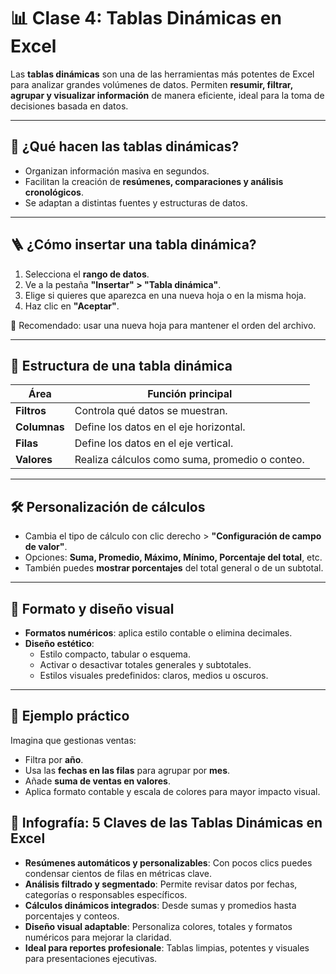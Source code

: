 # 📊 Clase 4: Tablas Dinámicas en Excel

Las **tablas dinámicas** son una de las herramientas más potentes de Excel para analizar grandes volúmenes de datos. Permiten **resumir, filtrar, agrupar y visualizar información** de manera eficiente, ideal para la toma de decisiones basada en datos.

---

## 🚀 ¿Qué hacen las tablas dinámicas?

- Organizan información masiva en segundos.
- Facilitan la creación de **resúmenes, comparaciones y análisis cronológicos**.
- Se adaptan a distintas fuentes y estructuras de datos.

---

## 🪜 ¿Cómo insertar una tabla dinámica?

1. Selecciona el **rango de datos**.
2. Ve a la pestaña **"Insertar" > "Tabla dinámica"**.
3. Elige si quieres que aparezca en una nueva hoja o en la misma hoja.
4. Haz clic en **"Aceptar"**.

🔹 Recomendado: usar una nueva hoja para mantener el orden del archivo.

---

## 🧩 Estructura de una tabla dinámica

| Área               | Función principal                                                               |
|--------------------|---------------------------------------------------------------------------------|
| **Filtros**         | Controla qué datos se muestran.                                                 |
| **Columnas**        | Define los datos en el eje horizontal.                                          |
| **Filas**           | Define los datos en el eje vertical.                                            |
| **Valores**         | Realiza cálculos como suma, promedio o conteo.                                 |

---

## 🛠️ Personalización de cálculos

- Cambia el tipo de cálculo con clic derecho > **"Configuración de campo de valor"**.
- Opciones: **Suma, Promedio, Máximo, Mínimo, Porcentaje del total**, etc.
- También puedes **mostrar porcentajes** del total general o de un subtotal.

---

## 🎨 Formato y diseño visual

- **Formatos numéricos**: aplica estilo contable o elimina decimales.
- **Diseño estético**:
  - Estilo compacto, tabular o esquema.
  - Activar o desactivar totales generales y subtotales.
  - Estilos visuales predefinidos: claros, medios u oscuros.

---

## 📅 Ejemplo práctico

Imagina que gestionas ventas:

- Filtra por **año**.
- Usa las **fechas en las filas** para agrupar por **mes**.
- Añade **suma de ventas en valores**.
- Aplica formato contable y escala de colores para mayor impacto visual.

## 🧾 Infografía: 5 Claves de las Tablas Dinámicas en Excel

- **Resúmenes automáticos y personalizables**: Con pocos clics puedes condensar cientos de filas en métricas clave.
- **Análisis filtrado y segmentado**: Permite revisar datos por fechas, categorías o responsables específicos.
- **Cálculos dinámicos integrados**: Desde sumas y promedios hasta porcentajes y conteos.
- **Diseño visual adaptable**: Personaliza colores, totales y formatos numéricos para mejorar la claridad.
- **Ideal para reportes profesionale**: Tablas limpias, potentes y visuales para presentaciones ejecutivas.